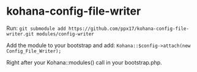 kohana-config-file-writer
=========================

Run:
```git submodule add https://github.com/ppx17/kohana-config-file-writer.git modules/config-writer```

Add the module to your bootstrap and add:
```Kohana::$config->attach(new Config_File_Writer);```

Right after your Kohana::modules() call in your bootstrap.php.
